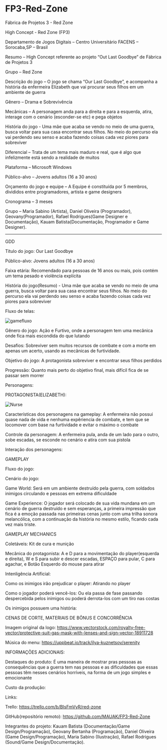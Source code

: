 # FP3-Red-Zone
Fábrica de Projetos 3 - Red Zone

High Concept - Red Zone (FP3)

Departamento de Jogos Digitais – Centro Universitário FACENS – Sorocaba,SP – Brasil

Resumo – High Concept referente ao projeto “Out Last Goodbye” de Fábrica de Projetos 3

Grupo – Red Zone

Descrição do jogo – O jogo se chama “Our Last Goodbye”, e acompanha a história da enfermeira Elizabeth que vai procurar seus filhos em um ambiente de guerra

Gênero – Drama e Sobrevivência

Mecânicas – A personagem anda para a direita e para a esquerda, atira, interage com o cenário (esconder-se etc) e pega objetos

História do jogo - Uma mãe que acaba se vendo no meio de uma guerra, busca voltar para sua casa encontrar seus filhos. No meio do percurso ela vai perdendo seu senso e acaba fazendo coisas cada vez piores para sobreviver

Diferencial – Trata de um tema mais maduro e real, que é algo que infelizmente está sendo a realidade de muitos

Plataforma – Microsoft Windows

Público-alvo – Jovens adultos (16 a 30 anos)

Orçamento do jogo e equipe – A Equipe é constituída por 5 membros, divididos entre programadores, artista e game designers

Cronograma – 3 meses

Grupo – Maria Sabino (Artista), Daniel Oliveira (Programador), Geovany(Programador), Rafael Rodrigues(Game Designer e Documentação), Kauam Batista(Documentação, Programador e Game Designer).

--------------------


GDD

Título do jogo: Our Last Goodbye

Público-alvo: Jovens adultos (16 a 30 anos)

Faixa etária: Recomendado para pessoas de 16 anos ou mais, pois contém um tema pesado e violência explícita

História do jogo(Resumo) - Uma mãe que acaba se vendo no meio de uma guerra, busca voltar para sua casa encontrar seus filhos. No meio do percurso ela vai perdendo seu senso e acaba fazendo coisas cada vez piores para sobreviver

Fluxo de telas:


![gamefluxo](https://user-images.githubusercontent.com/64094846/161396799-7f64b236-de73-4cbd-bbae-b11038c59a86.png)


Gênero do jogo: Ação e Furtivo, onde a personagem tem uma mecânica onde fica mais escondida do que lutando

Desafios: Sobreviver sem muitos recursos de combate e com a morte em apenas um acerto, usando as mecânicas de furtividade.

Objetivo do jogo: A protagonista sobreviver e encontrar seus filhos perdidos

Progressão: Quanto mais perto do objetivo final, mais difícil fica de se passar sem morrer

Personagens:

PROTAGONISTA(ELIZABETH):

![Nurse](https://user-images.githubusercontent.com/64094846/161397427-2ad9f66e-3b73-451c-b449-50dd02a1e6ea.png)


Características dos personagens na gameplay: A enfermeira não possui quase nada de vida e nenhuma expêriencia de combate, e tem que se locomover com base na furtividade e evitar o máximo o combate

Controle da personagem: A enfermeira pula, anda de um lado para o outro, sobe escadas, se esconde no cenário e atira com sua pistola

Interação dos personagens:



GAMEPLAY

Fluxo do jogo:

Cenário do jogo:

Game World:  Será em um ambiente destruído pela guerra, com soldados inimigos circulando e pessoas em extrema dificuldade

Game Experience: O jogador será colocado de sua vida mundana em um cenário de guerra destruído e sem esperanças, a primeira impressão que fica é a emoção passada nas primeiras cenas junto com uma trilha sonora melancólica, com a continuação da história no mesmo estilo, ficando cada vez mais triste.


GAMEPLAY MECHANICS

Coletáveis: Kit de cura e munição

Mecânica do protagonista: A e D para a movimentação do player(esquerda e direita), W e S para subir e descer escadas, ESPAÇO para pular, C para agachar, e Botão Esquerdo do mouse para atirar

Intenligência Artificial: 

Como os inimigos irão prejudicar o player: Atirando no player

Como o jogador poderá vencê-los: Ou ela passa de fase passando despercebida pelos inimigos ou poderá derrota-los com um tiro nas costas

Os inimigos possuem uma história:


CENAS DE CORTE, MATERIAIS DE BÔNUS E CONCORRÊNCIA

Imagem original da logo: https://www.vectorstock.com/royalty-free-vector/protective-suit-gas-mask-with-lenses-and-sign-vector-18911728

Música do menu: https://uppbeat.io/track/ilya-kuznetsov/serenity


INFORMAÇÕES ADICIONAIS:


Destaques do produto: É uma maneira de mostrar pras pessoas as consequências que a guerra tem nas pessoas e as dificuldades que essas pessoas têm nesses cenários horríveis, na forma de um jogo simples e emocionante

Custo da produção:

Links:

Trello: https://trello.com/b/BIsFmVyR/red-zone

GitHub(repositório remoto): https://github.com/MAUAK/FP3-Red-Zone

Integrantes do projeto: Kauam Batista (Documentação/Game Design/Programação), Geovany Bertanha (Programação), Daniel Oliveira (Game Design/Programação), Maria Sabino (Ilustração), Rafael Rodrigues (Sound/Game Design/Documentação).
